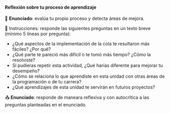 #### Reflexión sobre tu proceso de aprendizaje

🎯 **Enunciado**: evalúa tu propio proceso y detecta áreas de mejora.

🔹 Instrucciones: responde las siguientes preguntas en un texto breve 
(mínimo 5 líneas por pregunta):

- ¿Qué aspectos de la implementación de la cola te resultaron más fáciles? ¿Por qué?  
- ¿Qué parte te pareció más difícil o te tomó más tiempo? ¿Cómo la resolviste?  
- Si pudieras repetir esta actividad, ¿Qué harías diferente para mejorar tu desempeño?  
- ¿Cómo se relaciona lo que aprendiste en esta unidad con otras áreas de la programación o de tu carrera?  
- ¿Qué aprendizajes de esta unidad te servirán en futuros proyectos?

📤 **Enunciado**: responde de maneara reflexiva y con autocrítica a las preguntas planteadas en el enunciado.

